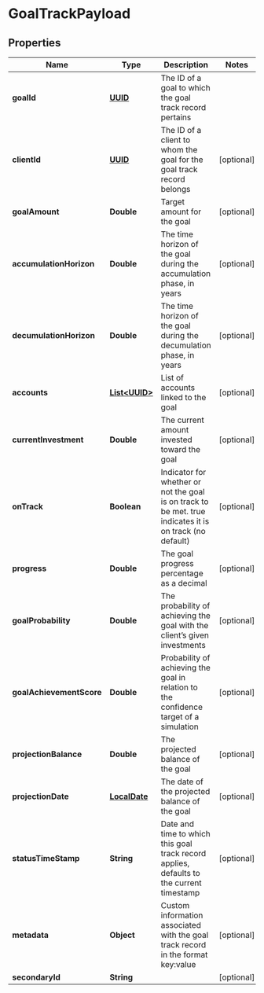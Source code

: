 
# GoalTrackPayload

## Properties
Name | Type | Description | Notes
------------ | ------------- | ------------- | -------------
**goalId** | [**UUID**](UUID.md) | The ID of a goal to which the goal track record pertains | 
**clientId** | [**UUID**](UUID.md) | The ID of a client to whom the goal for the goal track record belongs |  [optional]
**goalAmount** | **Double** | Target amount for the goal |  [optional]
**accumulationHorizon** | **Double** | The time horizon of the goal during the accumulation phase, in years |  [optional]
**decumulationHorizon** | **Double** | The time horizon of the goal during the decumulation phase, in years |  [optional]
**accounts** | [**List&lt;UUID&gt;**](UUID.md) | List of accounts linked to the goal |  [optional]
**currentInvestment** | **Double** | The current amount invested toward the goal |  [optional]
**onTrack** | **Boolean** | Indicator for whether or not the goal is on track to be met. true indicates it is on track (no default) |  [optional]
**progress** | **Double** | The goal progress percentage as a decimal |  [optional]
**goalProbability** | **Double** | The probability of achieving the goal with the client’s given investments |  [optional]
**goalAchievementScore** | **Double** | Probability of achieving the goal in relation to the confidence target of a simulation |  [optional]
**projectionBalance** | **Double** | The projected balance of the goal |  [optional]
**projectionDate** | [**LocalDate**](LocalDate.md) | The date of the projected balance of the goal |  [optional]
**statusTimeStamp** | **String** | Date and time to which this goal track record applies, defaults to the current timestamp |  [optional]
**metadata** | **Object** | Custom information associated with the goal track record in the format key:value |  [optional]
**secondaryId** | **String** |  |  [optional]



